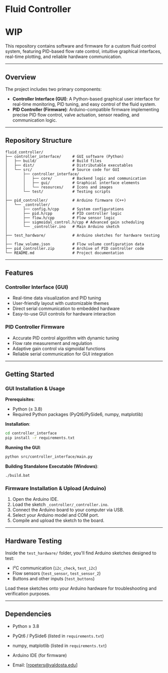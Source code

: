# Fluid Controller
# WIP

This repository contains software and firmware for a custom fluid control system, featuring PID-based flow rate control, intuitive graphical interfaces, real-time plotting, and reliable hardware communication.

---

## Overview

The project includes two primary components:

- **Controller Interface (GUI)**: A Python-based graphical user interface for real-time monitoring, PID tuning, and easy control of the fluid system.
- **PID Controller (Firmware)**: Arduino-compatible firmware implementing precise PID flow control, valve actuation, sensor reading, and communication logic.

---

## Repository Structure

```
fluid_controller/
├── controller_interface/     # GUI software (Python)
│   ├── build/                # Build files
│   ├── dist/                 # Distributable executables
│   └── src/                  # Source code for GUI
│       ├── controller_interface/
│       │   ├── core/         # Backend logic and communication
│       │   ├── gui/          # Graphical interface elements
│       │   └── resources/    # Icons and images
│       └── test/             # Testing scripts
│
├── pid_controller/           # Arduino firmware (C++)
│   └── _controller/
│       ├── config.h/cpp      # System configurations
│       ├── pid.h/cpp         # PID controller logic
│       ├── flow.h/cpp        # Flow sensor logic
│       ├── sigmoidal_control.h/cpp # Advanced gain scheduling
│       └── _controller.ino   # Main Arduino sketch
│
├── test_hardware/            # Arduino sketches for hardware testing
│
├── flow_volume.json          # Flow volume configuration data
├── pid_controller.zip        # Archive of PID controller code
└── README.md                 # Project documentation
```

---

## Features

### Controller Interface (GUI)

- Real-time data visualization and PID tuning
- User-friendly layout with customizable themes
- Direct serial communication to embedded hardware
- Easy-to-use GUI controls for hardware interaction

### PID Controller Firmware

- Accurate PID control algorithm with dynamic tuning
- Flow rate measurement and regulation
- Adaptive gain control via sigmoidal functions
- Reliable serial communication for GUI integration

---

## Getting Started

### GUI Installation & Usage

**Prerequisites**:

- Python (≥ 3.8)
- Required Python packages (PyQt6/PySide6, numpy, matplotlib)

**Installation**:

```bash
cd controller_interface
pip install -r requirements.txt
```

**Running the GUI**:

```bash
python src/controller_interface/main.py
```

**Building Standalone Executable (Windows)**:

```bash
./build.bat
```

### Firmware Installation & Upload (Arduino)

1. Open the Arduino IDE.
2. Load the sketch `_controller/_controller.ino`.
3. Connect the Arduino board to your computer via USB.
4. Select your Arduino model and COM port.
5. Compile and upload the sketch to the board.

---

## Hardware Testing

Inside the `test_hardware/` folder, you'll find Arduino sketches designed to test:

- I²C communication (`i2c_check`, `test_i2c`)
- Flow sensors (`test_sensor`, `test_sensor_2`)
- Buttons and other inputs (`test_buttons`)

Load these sketches onto your Arduino hardware for troubleshooting and verification purposes.

---

## Dependencies

- Python ≥ 3.8
- PyQt6 / PySide6 (listed in `requirements.txt`)
- numpy, matplotlib (listed in `requirements.txt`)
- Arduino IDE (for firmware)

- Email: [ropeters@valdosta.edu]
